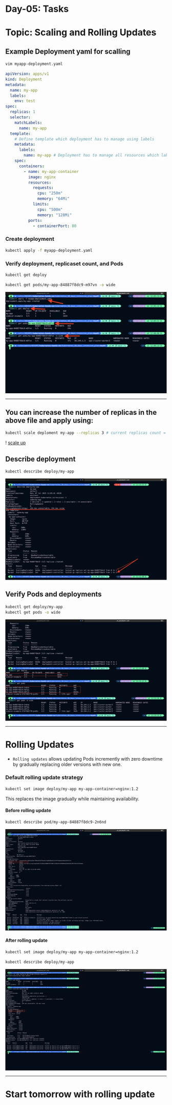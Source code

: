 # Day-05: Tasks

# Topic: Scaling and Rolling Updates

## Example Deployment yaml for scalling

```bash
vim myapp-deployment.yaml
```

```yaml
apiVersion: apps/v1
kind: Deployment
metadata:
  name: my-app
  labels:
    env: test
spec:
  replicas: 1
  selector:
    matchLabels:
      name: my-app
  template:
    # Define template which deployment has to manage using labels
    metadata:
      labels:
        name: my-app # Deployment has to manage all resources which labeled 'name-myapp'
    spec:
      containers:
        - name: my-app-container
          image: nginx
          resources:
            requests:
              cpu: "250m"
              memory: "64Mi"
            limits:
              cpu: "500m"
              memory: "128Mi"
          ports:
            - containerPort: 80
```

### Create deployment

```bash
kubectl apply -f myapp-deployment.yaml
```

### Verify deployment, replicaset count, and Pods

```bash
kubectl get deploy
```

```bash
kubectl get pods/my-app-84887f8dc9-m97vn -o wide
```

![Deployment commands](./img/deployment-commands-wigh-output.png)

---

## You can increase the number of replicas in the above file and apply using:

```bash
kubectl scale deploment my-app --replicas 3 # current replicas count = 1

```

! [scale up](./img/deploy-scal-up.png)

## Describe deployment

```bash
kubectl describe deploy/my-app
```

![kubectl describe deploy/myapp](./img/describe-deployment-my-app.png)

## Verify Pods and deployments

```bash
kubectl get deploy/my-app
kubectl get pods -o wide
```

![alt text](./img/verify-pods-and-deployment-replicasets.png)

---

# Rolling Updates

- `Rolling updates` allows updating Pods incremently with zero downtime by gradually replacing older versions with new one.

### Default rolling update strategy

```bash
kubectl set image deploy/my-app my-app-container=nginx:1.2
```

This replaces the image gradually while maintaining availability.

#### Before rolling update

```bash
kubectl describe pod/my-app-84887f8dc9-2n6nd
```

![before rolling update](./img/before-rolling-update.png)

#### After rolling update

```bash
kubectl set image deploy/my-app my-app-container=nginx:1.2
```

```bash
kubectl describe deploy/my-app
```

![after rolling update](./img/after-rolling-update.png)

---

# Start tomorrow with rolling update
